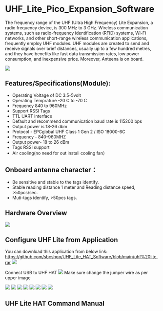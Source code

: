 # UHF_Lite_Pico_Expansion_Software

The frequency range of the UHF (Ultra High Frequency) Lite Expansion, a radio frequency device, is 300 MHz to 3 GHz. Wireless communication systems, such as radio-frequency identification (RFID) systems, Wi-Fi networks, and other short-range wireless communication applications, frequently employ UHF modules. UHF modules are created to send and receive signals over brief distances, usually up to a few hundred metres, and they have benefits like fast data transmission rates, low power consumption, and inexpensive price. Moreover, Anteena is on board.

<img src = "https://github.com/sbcshop/UHF_Lite_Pico_Expansion_Software/blob/main/Images/img10.png"/>

## Features/Specifications(Module):
  * Operating Voltage of DC 3.5-5volt
  * Operating Temprature -20 C to -70 C
  * Frequency 840 to 960MHz
  * Support RSSI Tags
  * TTL UART interface
  * Default and recommend communication baud rate is 115200 bps
  * Output power is 18-26 dbm
  * Protocol - EPCglobal UHF Class 1 Gen 2 / ISO 18000-6C
  * Frequency - 840-960MHZ
  * Output power- 18 to 26 dBm
  * Tags RSSI support
  * Air cooling(no need for out install cooling fan）
## Onboard antenna character：
  * Be sensitive and stable to the tags identify.
  * Stable reading distance 1 meter and Reading distance speed, >50pcs/sec.
  * Muti-tags identify, >50pcs tags.

## Hardware Overview
<img src = "https://github.com/sbcshop/UHF_Lite_Pico_Expansion_Software/blob/main/Images/img11.png"/>

## Configure UHF Lite from Application
You can download this application from below link:
https://github.com/sbcshop/UHF_Lite_HAT_Software/blob/main/uhf%20lite.rar
<img src = "https://github.com/sbcshop/UHF_Lite_HAT_Software/blob/main/images/img.JPG"/>

Connect USB to UHF HAT
<img src = "https://github.com/sbcshop/UHF_Lite_HAT_Software/blob/main/images/UHF%20Lite%20HAT.jpg"/>
Make sure change the jumper wire as per upper image

<img src = "https://github.com/sbcshop/UHF_Lite_HAT_Software/blob/main/images/img1.png"/>
<img src = "https://github.com/sbcshop/UHF_Lite_HAT_Software/blob/main/images/img2.png"/>
<img src = "https://github.com/sbcshop/UHF_Lite_HAT_Software/blob/main/images/img3.png"/>
<img src = "https://github.com/sbcshop/UHF_Lite_HAT_Software/blob/main/images/img4.png"/>
<img src = "https://github.com/sbcshop/UHF_Lite_HAT_Software/blob/main/images/img5.png"/>
<img src = "https://github.com/sbcshop/UHF_Lite_HAT_Software/blob/main/images/img6.png"/>
<img src = "https://github.com/sbcshop/UHF_Lite_HAT_Software/blob/main/images/img7.png"/>
<img src = "https://github.com/sbcshop/UHF_Lite_HAT_Software/blob/main/images/img8.png"/>

## UHF Lite HAT Command Manual
